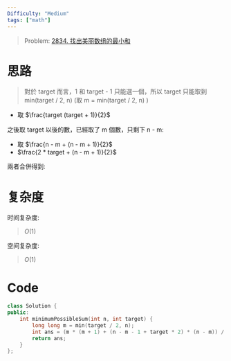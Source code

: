 ```yaml
---
Difficulty: "Medium"
tags: ["math"]
---
```


> Problem: [2834. 找出美丽数组的最小和](https://leetcode.cn/problems/find-the-minimum-possible-sum-of-a-beautiful-array/description/)

# 思路

> 對於 target 而言，1 和 target - 1 只能選一個，所以 target 只能取到 min(target / 2, n) (取 m = min(target / 2, n) )

- 取 $\frac{target (target + 1)}{2}$

之後取 target 以後的數，已經取了 m 個數，只剩下 n - m: 

- 取 $\frac{n - m + (n - m + 1)}{2}$
- $\frac{2 * target + (n - m + 1)}{2}$

兩者合併得到:

# 复杂度

时间复杂度:
> $O(1)$

空间复杂度:
> $O(1)$



# Code
```C++
class Solution {
public:
    int minimumPossibleSum(int n, int target) {
        long long m = min(target / 2, n);
        int ans = (m * (m + 1) + (n - m - 1 + target * 2) * (n - m)) / 2 % 1'000'000'007;
        return ans;
    }
};
```
  
